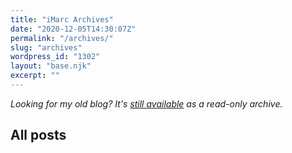```yaml
---
title: "iMarc Archives"
date: "2020-12-05T14:30:07Z"
permalink: "/archives/"
slug: "archives"
wordpress_id: "1302"
layout: "base.njk"
excerpt: ""
---
```


_Looking for my old blog? It's [still available](https://archive.lostinlogic.wickens.org.uk/) as a read-only archive._

## All posts
